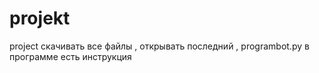 # projekt
project
скачивать все файлы , открывать последний , programbot.py 
в программе есть инструкция
